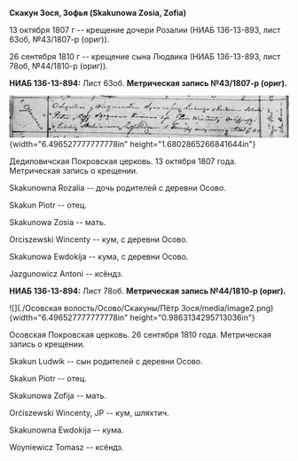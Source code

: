 **Скакун Зося, Зофья (Skakunowa Zosia, Zofia)**

13 октября 1807 г -- крещение дочери Розалии (НИАБ 136-13-893, лист
63об, №43/1807-р (ориг)).

26 сентября 1810 г -- крещение сына Людвика (НИАБ 136-13-893, лист 78об,
№44/1810-р (ориг)).

**НИАБ 136-13-894:** Лист 63об. **Метрическая запись №43/1807-р
(ориг).**

![](./media/37a6cbd4b070ddc1478ac332113eec66fbb448db.png){width="6.496527777777778in"
height="1.6802865266841644in"}

Дедиловичская Покровская церковь. 13 октября 1807 года. Метрическая
запись о крещении.

Skakunowna Rozalia -- дочь родителей с деревни Осовo.

Skakun Piotr -- отец.

Skakunowa Zosia -- мать.

Orciszewski Wincenty -- кум, с деревни Осовo.

Skakunowa Ewdokija -- кума, с деревни Осовo.

Jazgunowicz Antoni -- ксёндз.

**НИАБ 136-13-894:** Лист 78об. **Метрическая запись №44/1810-р
(ориг).**

![](./Осовская волость/Осово/Скакуны/Пётр Зося/media/image2.png){width="6.496527777777778in"
height="0.9863134295713036in"}

Осовская Покровская церковь. 26 сентября 1810 года. Метрическая запись о
крещении.

Skakun Ludwik -- сын родителей с деревни Осовo.

Skakun Piotr -- отец.

Skakunowa Zofija -- мать.

Orćiszewski Wincenty, JP -- кум, шляхтич.

Skakunowna Ewdokija -- кума.

Woyniewicz Tomasz -- ксёндз.
